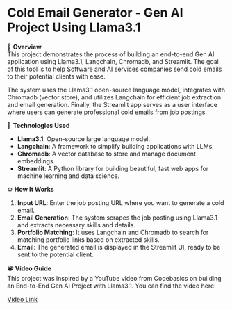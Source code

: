 # **Cold Email Generator - Gen AI Project Using Llama3.1**

🚀 **Overview**  
This project demonstrates the process of building an end-to-end Gen AI application using Llama3.1, Langchain, Chromadb, and Streamlit. The goal of this tool is to help Software and AI services companies send cold emails to their potential clients with ease.

The system uses the Llama3.1 open-source language model, integrates with Chromadb (vector store), and utilizes Langchain for efficient job extraction and email generation. Finally, the Streamlit app serves as a user interface where users can generate professional cold emails from job postings.

🔧 **Technologies Used**
- **Llama3.1**: Open-source large language model.
- **Langchain**: A framework to simplify building applications with LLMs.
- **Chromadb**: A vector database to store and manage document embeddings.
- **Streamlit**: A Python library for building beautiful, fast web apps for machine learning and data science.

⚙️ **How It Works**
1. **Input URL**: Enter the job posting URL where you want to generate a cold email.
2. **Email Generation**: The system scrapes the job posting using Llama3.1 and extracts necessary skills and details.
3. **Portfolio Matching**: It uses Langchain and Chromadb to search for matching portfolio links based on extracted skills.
4. **Email**: The generated email is displayed in the Streamlit UI, ready to be sent to the potential client.

📽️ **Video Guide**  
This project was inspired by a YouTube video from Codebasics on building an End-to-End Gen AI Project with Llama3.1. You can find the video here:

[Video Link](https://www.youtube.com/watch?v=CO4E_9V6li0&t=1180s&ab_channel=codebasics)


